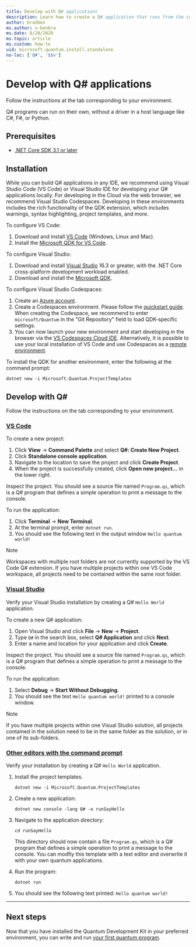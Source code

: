 ```yaml
---
title: Develop with Q# applications
description: Learn how to create a Q# application that runs from the command prompt.
author: bradben
ms.author: v-benbra
ms.date: 8/20/2020
ms.topic: article
ms.custom: how-to
uid: microsoft.quantum.install.standalone
no-loc: ['Q#', '$$v']
---
```


# Develop with Q# applications

Follow the instructions at the tab corresponding to your environment.

Q# programs can run on their own, without a driver in a host language like C#, F#, or Python.

## Prerequisites

- [.NET Core SDK 3.1 or later](https://www.microsoft.com/net/download)

## Installation

While you can build Q# applications in any IDE, we recommend using Visual Studio Code (VS Code) or Visual Studio IDE for developing your Q# applications locally. For developing in the Cloud via the web browser, we recommend Visual Studio Codespaces. Developing in these environments includes the rich functionality of the QDK extension, which includes warnings, syntax highlighting, project templates, and more. 

To configure VS Code:

1. Download and install [VS Code](https://code.visualstudio.com/download) (Windows, Linux and Mac).
2. Install the [Microsoft QDK for VS Code](https://marketplace.visualstudio.com/items?itemName=quantum.quantum-devkit-vscode).

To configure Visual Studio:

1. Download and install [Visual Studio](https://visualstudio.microsoft.com/downloads/) 16.3 or greater, with the .NET Core cross-platform development workload enabled.
2. Download and install the [Microsoft QDK](https://marketplace.visualstudio.com/items?itemName=quantum.DevKit).

To configure Visual Studio Codespaces:

1. Create an [Azure account](https://azure.microsoft.com/free/).
2. Create a Codespaces environment. Please follow the [quickstart guide](https://docs.microsoft.com/visualstudio/codespaces/quickstarts/browser). When creating the Codespace, we recommend to enter `microsoft/Quantum` in the "Git Repository" field to load QDK-specific settings.
3. You can now launch your new environment and start developing in the browser via the [VS Codespaces Cloud IDE](https://online.visualstudio.com/environments). Alternatively, it is possible to use your local installation of VS Code and use Codespaces as a [remote environment](https://docs.microsoft.com/visualstudio/online/how-to/vscode).


To install the QDK for another environment, enter the following at the command prompt:

```dotnetcli
dotnet new -i Microsoft.Quantum.ProjectTemplates
```

## Develop with Q#

Follow the instructions on the tab corresponding to your environment.

### [VS Code](#tab/tabid-vscode)

To create a new project:

1. Click **View** -> **Command Palette** and select **Q#: Create New Project**.
2. Click **Standalone console application**.
3. Navigate to the location to save the project and click **Create Project**.
4. When the project is successfully created, click **Open new project...** in the lower right.

Inspect the project. You should see a source file named `Program.qs`, which is a Q# program that defines a simple operation to print a message to the console.

To run the application:

1. Click **Terminal** -> **New Terminal**.
2. At the terminal prompt, enter `dotnet run`.
3. You should see the following text in the output window `Hello quantum world!`

> [!NOTE]
> Workspaces with multiple root folders are not currently supported by the VS Code Q# extension. If you have multiple projects within one VS Code workspace, all projects need to be contained within the same root folder.

### [Visual Studio](#tab/tabid-vs)

Verify your Visual Studio installation by creating a Q# `Hello World` application.

To create a new Q# application:

1. Open Visual Studio and click **File** -> **New** -> **Project**.
2. Type `Q#` in the search box, select **Q# Application** and click **Next**.
3. Enter a name and location for your application and click **Create**.


Inspect the project. You should see a source file named `Program.qs`, which is a Q# program that defines a simple operation to print a message to the console.

To run the application:

1. Select **Debug** -> **Start Without Debugging**.
2. You should see the text `Hello quantum world!` printed to a console window.

> [!NOTE]
> If you have multiple projects within one Visual Studio solution, all projects contained in the solution need to be in the same folder as the solution, or in one of its sub-folders.  

### [Other editors with the command prompt](#tab/tabid-cmdline)

Verify your installation by creating a Q# `Hello World` application.

1. Install the project templates.

    ```dotnetcli
    dotnet new -i Microsoft.Quantum.ProjectTemplates
    ```

1. Create a new application:

    ```dotnetcli
    dotnet new console -lang Q# -o runSayHello
    ```

1. Navigate to the application directory:

    ```dotnetcli
    cd runSayHello
    ```

    This directory should now contain a file `Program.qs`, which is a Q# program that defines a simple operation to print a message to the console. You can modfiy this template with a text editor and overwrite it with your own quantum applications. 

1. Run the program:

    ```dotnetcli
    dotnet run
    ```

1. You should see the following text printed: `Hello quantum world!`

***

## Next steps

Now that you have installed the Quantum Development Kit in your preferred environment, you can write and run [your first quantum program](xref:microsoft.quantum.quickstarts.qrng).
